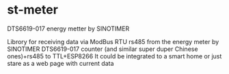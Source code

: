 # st-meter
DTS6619-017 energy metter by SINOTIMER

Librory for receiving data via ModBus RTU rs485 from the energy meter by SINOTIMER DTS6619-017 counter (and similar super duper Chinese ones)+rs485 to TTL+ESP8266 
It could be integrated to a smart home or just stare as a web page with current data

